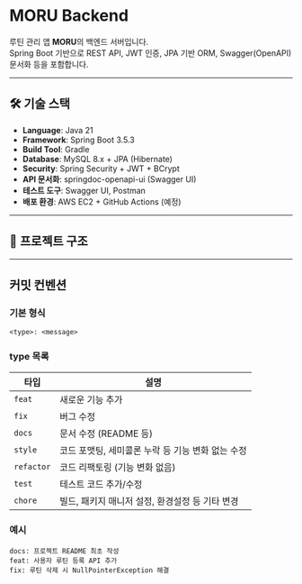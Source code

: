 # MORU Backend

루틴 관리 앱 **MORU**의 백엔드 서버입니다.  
Spring Boot 기반으로 REST API, JWT 인증, JPA 기반 ORM, Swagger(OpenAPI) 문서화 등을 포함합니다.

---

## 🛠️ 기술 스택

- **Language**: Java 21
- **Framework**: Spring Boot 3.5.3
- **Build Tool**: Gradle
- **Database**: MySQL 8.x + JPA (Hibernate)
- **Security**: Spring Security + JWT + BCrypt
- **API 문서화**: springdoc-openapi-ui (Swagger UI)
- **테스트 도구**: Swagger UI, Postman
- **배포 환경**: AWS EC2 + GitHub Actions (예정)

---

## 📁 프로젝트 구조

---

## 커밋 컨벤션

### 기본 형식
```
<type>: <message>
```

### type 목록
| 타입         | 설명                            |
| ---------- | ----------------------------- |
| `feat`     | 새로운 기능 추가                     |
| `fix`      | 버그 수정                         |
| `docs`     | 문서 수정 (README 등)              |
| `style`    | 코드 포맷팅, 세미콜론 누락 등 기능 변화 없는 수정 |
| `refactor` | 코드 리팩토링 (기능 변화 없음)            |
| `test`     | 테스트 코드 추가/수정                  |
| `chore`    | 빌드, 패키지 매니저 설정, 환경설정 등 기타 변경  |

### 예시
```
docs: 프로젝트 README 최초 작성
feat: 사용자 루틴 등록 API 추가
fix: 루틴 삭제 시 NullPointerException 해결
```
